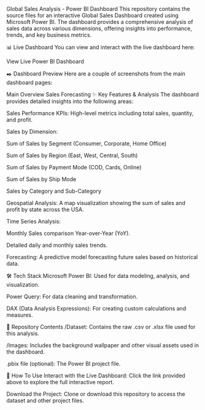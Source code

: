Global Sales Analysis - Power BI Dashboard
This repository contains the source files for an interactive Global Sales Dashboard created using Microsoft Power BI. The dashboard provides a comprehensive analysis of sales data across various dimensions, offering insights into performance, trends, and key business metrics.

📊 Live Dashboard
You can view and interact with the live dashboard here:

View Live Power BI Dashboard

✒️ Dashboard Preview
Here are a couple of screenshots from the main dashboard pages:

Main Overview
Sales Forecasting
✨ Key Features & Analysis
The dashboard provides detailed insights into the following areas:

Sales Performance KPIs: High-level metrics including total sales, quantity, and profit.

Sales by Dimension:

Sum of Sales by Segment (Consumer, Corporate, Home Office)

Sum of Sales by Region (East, West, Central, South)

Sum of Sales by Payment Mode (COD, Cards, Online)

Sum of Sales by Ship Mode

Sales by Category and Sub-Category

Geospatial Analysis: A map visualization showing the sum of sales and profit by state across the USA.

Time Series Analysis:

Monthly Sales comparison Year-over-Year (YoY).

Detailed daily and monthly sales trends.

Forecasting: A predictive model forecasting future sales based on historical data.

🛠️ Tech Stack
Microsoft Power BI: Used for data modeling, analysis, and visualization.

Power Query: For data cleaning and transformation.

DAX (Data Analysis Expressions): For creating custom calculations and measures.

📂 Repository Contents
/Dataset: Contains the raw .csv or .xlsx file used for this analysis.

/Images: Includes the background wallpaper and other visual assets used in the dashboard.

.pbix file (optional): The Power BI project file.

🚀 How To Use
Interact with the Live Dashboard: Click the link provided above to explore the full interactive report.

Download the Project: Clone or download this repository to access the dataset and other project files.
